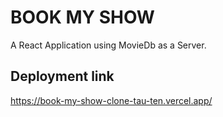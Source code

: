 

# BOOK MY SHOW

A React Application using MovieDb as a Server.

## Deployment link

https://book-my-show-clone-tau-ten.vercel.app/






